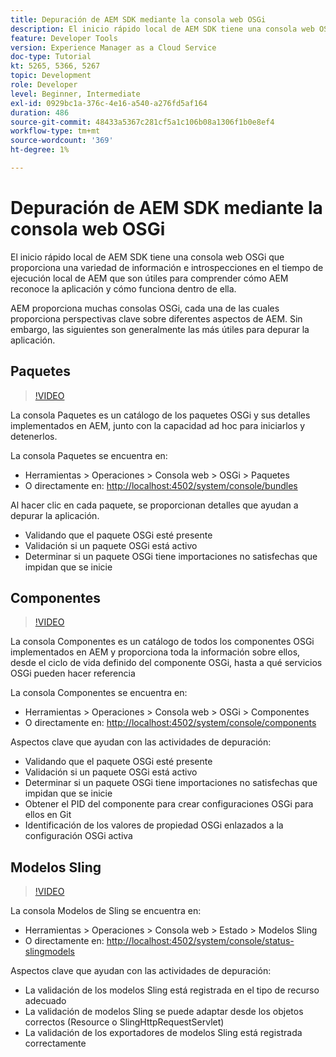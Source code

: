 ```yaml
---
title: Depuración de AEM SDK mediante la consola web OSGi
description: El inicio rápido local de AEM SDK tiene una consola web OSGi que proporciona una variedad de información e introspecciones en el tiempo de ejecución local de AEM que son útiles para comprender cómo AEM reconoce la aplicación y cómo funciona dentro de ella.
feature: Developer Tools
version: Experience Manager as a Cloud Service
doc-type: Tutorial
kt: 5265, 5366, 5267
topic: Development
role: Developer
level: Beginner, Intermediate
exl-id: 0929bc1a-376c-4e16-a540-a276fd5af164
duration: 486
source-git-commit: 48433a5367c281cf5a1c106b08a1306f1b0e8ef4
workflow-type: tm+mt
source-wordcount: '369'
ht-degree: 1%

---
```


# Depuración de AEM SDK mediante la consola web OSGi

El inicio rápido local de AEM SDK tiene una consola web OSGi que proporciona una variedad de información e introspecciones en el tiempo de ejecución local de AEM que son útiles para comprender cómo AEM reconoce la aplicación y cómo funciona dentro de ella.

AEM proporciona muchas consolas OSGi, cada una de las cuales proporciona perspectivas clave sobre diferentes aspectos de AEM. Sin embargo, las siguientes son generalmente las más útiles para depurar la aplicación.

## Paquetes

>[!VIDEO](https://video.tv.adobe.com/v/38117?quality=12&learn=on&captions=spa)

La consola Paquetes es un catálogo de los paquetes OSGi y sus detalles implementados en AEM, junto con la capacidad ad hoc para iniciarlos y detenerlos.

La consola Paquetes se encuentra en:

+ Herramientas > Operaciones > Consola web > OSGi > Paquetes
+ O directamente en: [http://localhost:4502/system/console/bundles](http://localhost:4502/system/console/bundles)

Al hacer clic en cada paquete, se proporcionan detalles que ayudan a depurar la aplicación.

+ Validando que el paquete OSGi esté presente
+ Validación si un paquete OSGi está activo
+ Determinar si un paquete OSGi tiene importaciones no satisfechas que impidan que se inicie

## Componentes

>[!VIDEO](https://video.tv.adobe.com/v/38116?quality=12&learn=on&captions=spa)

La consola Componentes es un catálogo de todos los componentes OSGi implementados en AEM y proporciona toda la información sobre ellos, desde el ciclo de vida definido del componente OSGi, hasta a qué servicios OSGi pueden hacer referencia

La consola Componentes se encuentra en:

+ Herramientas > Operaciones > Consola web > OSGi > Componentes
+ O directamente en: [http://localhost:4502/system/console/components](http://localhost:4502/system/console/components)

Aspectos clave que ayudan con las actividades de depuración:

+ Validando que el paquete OSGi esté presente
+ Validación si un paquete OSGi está activo
+ Determinar si un paquete OSGi tiene importaciones no satisfechas que impidan que se inicie
+ Obtener el PID del componente para crear configuraciones OSGi para ellos en Git
+ Identificación de los valores de propiedad OSGi enlazados a la configuración OSGi activa

## Modelos Sling

>[!VIDEO](https://video.tv.adobe.com/v/38115?quality=12&learn=on&captions=spa)

La consola Modelos de Sling se encuentra en:

+ Herramientas > Operaciones > Consola web > Estado > Modelos Sling
+ O directamente en: [http://localhost:4502/system/console/status-slingmodels](http://localhost:4502/system/console/status-slingmodels)

Aspectos clave que ayudan con las actividades de depuración:

+ La validación de los modelos Sling está registrada en el tipo de recurso adecuado
+ La validación de modelos Sling se puede adaptar desde los objetos correctos (Resource o SlingHttpRequestServlet)
+ La validación de los exportadores de modelos Sling está registrada correctamente
